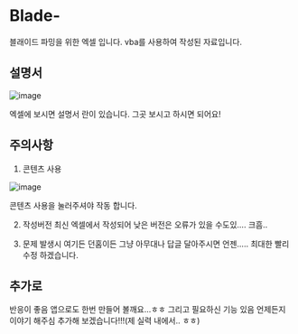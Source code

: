 # Blade-
블래이드 파밍을 위한 엑셀 입니다.
vba를 사용하여 작성된 자료입니다.

## 설명서
![image](https://user-images.githubusercontent.com/57341121/127309181-ec8eb745-3bb9-4f66-b5b9-202dad0826a6.png)

엑셀에 보시면 설명서 란이 있습니다. 그곳 보시고 하시면 되어요!

## 주의사항
1. 콘텐츠 사용

  ![image](https://user-images.githubusercontent.com/57341121/127309255-27254115-0a9b-4ccb-b9d3-7f5fab0ce74a.png)
  
  콘텐츠 사용을 눌러주셔야 작동 합니다.

2. 작성버전
  최신 엑셀에서 작성되어 낮은 버전은 오류가 있을 수도있.... 크흠..

3. 문제 발생시
  여기든 던홈이든 그냥 아무대나 답글 달아주시면 언젠..... 최대한 빨리 수정 하겠습니다.

## 추가로
  반응이 좋음 앱으로도 한번 만들어 볼깨요...ㅎㅎ
  그리고 필요하신 기능 있음 언제든지 이야기 해주심 추가해 보겠습니다!!!(제 실력 내에서.. ㅎㅎ)
